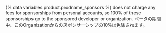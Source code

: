 {% data variables.product.prodname_sponsors %} does not charge any fees for sponsorships from personal accounts, so 100% of these sponsorships go to the sponsored developer or organization. ベータの期間中、このOrganizationからのスポンサーシップの10%は免除されます。
